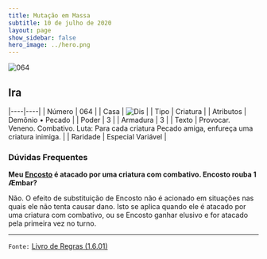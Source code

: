 ```yaml
---
title: Mutação em Massa
subtitle: 10 de julho de 2020
layout: page
show_sidebar: false
hero_image: ../hero.png
---
```


![064](https://cdn.keyforgegame.com/media/card_front/pt/479_064_W352WH9F9C38_pt.png)

## Ira

|----|----|
| Número | 064 |
| Casa | ![Dis](https://archonarcana.com/images/thumb/e/e8/Dis.png/22px-Dis.png "Dis") |
| Tipo | Criatura |
| Atributos | Demônio • Pecado |
| Poder | 3 |
| Armadura | 3 |
| Texto | Provocar. Veneno. Combativo.   Luta: Para cada criatura Pecado amiga, enfureça uma criatura inimiga. |
| Raridade | Especial Variável |

### Dúvidas Frequentes

**Meu [Encosto](/mm/257) é atacado por uma criatura com combativo.
Encosto rouba 1 Æmbar?**

Não. O efeito de substituição de Encosto não é acionado em situações
nas quais ele não tenta causar dano. Isto se aplica quando ele é atacado
por uma criatura com combativo, ou se Encosto ganhar elusivo e for
atacado pela primeira vez no turno.

<hr/>

`Fonte:` [Livro de Regras (1.6.01)](https://drive.google.com/open?id=1YNhLKUC0xfriiMwFYpDu1Go3zPJw6gYo)
